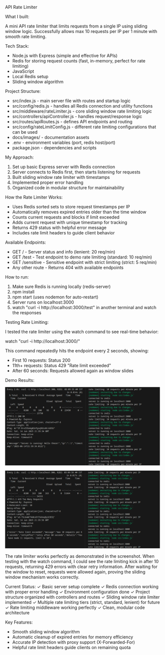 API Rate Limiter

What I built:

A mini API rate limiter that limits requests from a single IP using sliding window logic. Successfully allows max 10 requests per IP per 1 minute with smooth rate limiting.

Tech Stack:

- Node.js with Express (simple and effective for APIs)
- Redis for storing request counts (fast, in-memory, perfect for rate limiting)
- JavaScript
- Local Redis setup
- Sliding window algorithm

Project Structure:

- src/index.js - main server file with routes and startup logic
- src/config/redis.js - handles all Redis connection and utility functions
- src/middleware/rateLimiter.js - core sliding window rate limiting logic
- src/controllers/apiController.js - handles request/response logic
- src/routes/apiRoutes.js - defines API endpoints and routing
- src/config/rateLimitConfig.js - different rate limiting configurations that can be used 
- docs/images/ - documentation assets
- .env - environment variables (port, redis host/port)
- package.json - dependencies and scripts

My Approach:

1. Set up basic Express server with Redis connection
2. Server connects to Redis first, then starts listening for requests
3. Built sliding window rate limiter with timestamps
4. Implemented proper error handling
5. Organized code in modular structure for maintainability

How the Rate Limiter Works:

- Uses Redis sorted sets to store request timestamps per IP
- Automatically removes expired entries older than the time window
- Counts current requests and blocks if limit exceeded
- Adds current request with unique timestamp for tracking
- Returns 429 status with helpful error message
- Includes rate limit headers to guide client behavior

Available Endpoints:

- GET / - Server status and info (lenient: 20 req/min)
- GET /test - Test endpoint to demo rate limiting (standard: 10 req/min)
- GET /sensitive - Sensitive endpoint with strict limiting (strict: 5 req/min)
- Any other route - Returns 404 with available endpoints

How to run:

1. Make sure Redis is running locally (redis-server)
2. npm install
3. npm start (uses nodemon for auto-restart)
4. Server runs on localhost:3000
5. watch "curl -i http://localhost:3000/test" in another terminal and watch the responses



Testing Rate Limiting:

I tested the rate limiter using the watch command to see real-time behavior:

watch "curl -i http://localhost:3000/"

This command repeatedly hits the endpoint every 2 seconds, showing:
- First 10 requests: Status 200
- 11th+ requests: Status 429 "Rate limit exceeded"
- After 60 seconds: Requests allowed again as window slides

Demo Results:

![Rate Limiting example](./docs/images/demo-1.png)

![Rate Limiting example](./docs/images/demo-2.png)

The rate limiter works perfectly as demonstrated in the screenshot. When testing with the watch command, I could see the rate limiting kick in after 10 requests, returning 429 errors with clear retry information. After waiting for the window to reset, requests were allowed again, proving the sliding window mechanism works correctly.

Current Status:
✓ Basic server setup complete
✓ Redis connection working with proper error handling
✓ Environment configuration done
✓ Project structure organized with controllers and routes
✓ Sliding window rate limiter implemented
✓ Multiple rate limiting tiers (strict, standard, lenient) for future 
✓ Rate limiting middleware working perfectly
✓ Clean, modular code architecture

Key Features:

- Smooth sliding window algorithm
- Automatic cleanup of expired entries for memory efficiency
- Accurate IP detection with proxy support (X-Forwarded-For)
- Helpful rate limit headers guide clients on remaining quota